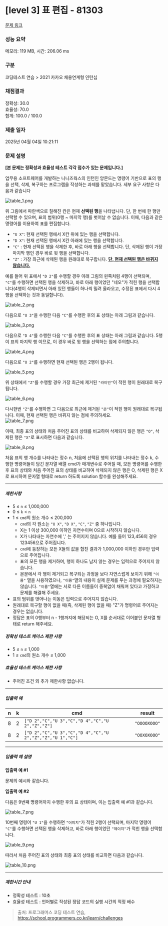 # [level 3] 표 편집 - 81303 

[문제 링크](https://school.programmers.co.kr/learn/courses/30/lessons/81303) 

### 성능 요약

메모리: 119 MB, 시간: 206.06 ms

### 구분

코딩테스트 연습 > 2021 카카오 채용연계형 인턴십

### 채점결과

정확성: 30.0<br/>효율성: 70.0<br/>합계: 100.0 / 100.0

### 제출 일자

2025년 04월 04일 10:21:11

### 문제 설명

<p><strong>[본 문제는 정확성과 효율성 테스트 각각 점수가 있는 문제입니다.]</strong></p>

<p>업무용 소프트웨어를 개발하는 니니즈웍스의 인턴인 앙몬드는 명령어 기반으로 표의 행을 선택, 삭제, 복구하는 프로그램을 작성하는 과제를 맡았습니다. 세부 요구 사항은 다음과 같습니다</p>

<p><img src="https://grepp-programmers.s3.ap-northeast-2.amazonaws.com/files/production/d8e89054-53ba-4222-a485-dc56893f45e4/table_1.png" title="" alt="table_1.png"></p>

<p>위 그림에서 파란색으로 칠해진 칸은 현재 <strong>선택된 행</strong>을 나타냅니다. 단, 한 번에 한 행만 선택할 수 있으며, 표의 범위(0행 ~ 마지막 행)를 벗어날 수 없습니다. 이때, 다음과 같은 명령어를 이용하여 표를 편집합니다.</p>

<ul>
<li><code>"U X"</code>: 현재 선택된 행에서 X칸 위에 있는 행을 선택합니다. </li>
<li><code>"D X"</code>: 현재 선택된 행에서 X칸 아래에 있는 행을 선택합니다. </li>
<li><code>"C"</code> : 현재 선택된 행을 삭제한 후, 바로 아래 행을 선택합니다. 단, 삭제된 행이 가장 마지막 행인 경우 바로 윗 행을 선택합니다.</li>
<li><code>"Z"</code> : 가장 최근에 삭제된 행을 원래대로 복구합니다. <u><strong>단, 현재 선택된 행은 바뀌지 않습니다.</strong></u></li>
</ul>

<p>예를 들어 위 표에서 <code>"D 2"</code>를 수행할 경우 아래 그림의 왼쪽처럼 4행이 선택되며, <code>"C"</code>를 수행하면 선택된 행을 삭제하고, 바로 아래 행이었던 "네오"가 적힌 행을 선택합니다(4행이 삭제되면서 아래 있던 행들이 하나씩 밀려 올라오고, 수정된 표에서 다시 4행을 선택하는 것과 동일합니다).</p>

<p><img src="https://grepp-programmers.s3.ap-northeast-2.amazonaws.com/files/production/453bbb71-df69-4be2-a223-67361878202c/table_2.png" title="" alt="table_2.png"></p>

<p>다음으로 <code>"U 3"</code>을 수행한 다음 <code>"C"</code>를 수행한 후의 표 상태는 아래 그림과 같습니다.</p>

<p><img src="https://grepp-programmers.s3.ap-northeast-2.amazonaws.com/files/production/61261fa2-701d-4db5-9aa2-a56dd85a3dbf/table_3.png" title="" alt="table_3.png"></p>

<p>다음으로 <code>"D 4"</code>를 수행한 다음 <code>"C"</code>를 수행한 후의 표 상태는 아래 그림과 같습니다. 5행이 표의 마지막 행 이므로, 이 경우 바로 윗 행을 선택하는 점에 주의합니다.</p>

<p><img src="https://grepp-programmers.s3.ap-northeast-2.amazonaws.com/files/production/b1a63278-be97-4e3a-a653-5a6aa0f477ba/table_4.png" title="" alt="table_4.png"></p>

<p>다음으로 <code>"U 2"</code>를 수행하면 현재 선택된 행은 2행이 됩니다.</p>

<p><img src="https://grepp-programmers.s3.ap-northeast-2.amazonaws.com/files/production/b1189eff-e4ee-4119-bb55-a1f06e388c29/table_5.png" title="" alt="table_5.png"></p>

<p>위 상태에서 <code>"Z"</code>를 수행할 경우 가장 최근에 제거된 <code>"라이언"</code>이 적힌 행이 원래대로 복구됩니다.</p>

<p><img src="https://grepp-programmers.s3.ap-northeast-2.amazonaws.com/files/production/0a386d19-0391-46a7-8086-9f36db31940d/table_6.png" title="" alt="table_6.png"></p>

<p>다시한번 <code>"Z"</code>를 수행하면 그 다음으로 최근에 제거된 <code>"콘"</code>이 적힌 행이 원래대로 복구됩니다. 이때, 현재 선택된 행은 바뀌지 않는 점에 주의하세요.<br>
<img src="https://grepp-programmers.s3.ap-northeast-2.amazonaws.com/files/production/8900360f-bf0b-449b-a508-98918a14ef1d/table_7.png" title="" alt="table_7.png"></p>

<p>이때, 최종 표의 상태와 처음 주어진 표의 상태를 비교하여 삭제되지 않은 행은 <code>"O"</code>, 삭제된 행은 <code>"X"</code>로 표시하면 다음과 같습니다.</p>

<p><img src="https://grepp-programmers.s3.ap-northeast-2.amazonaws.com/files/production/87a31aeb-50fb-4c0d-9f6b-8427632b582e/table_8.png" title="" alt="table_8.png"></p>

<p>처음 표의 행 개수를 나타내는 정수 n, 처음에 선택된 행의 위치를 나타내는 정수 k, 수행한 명령어들이 담긴 문자열 배열 cmd가 매개변수로 주어질 때, 모든 명령어를 수행한 후 표의 상태와 처음 주어진 표의 상태를 비교하여 삭제되지 않은 행은 O, 삭제된 행은 X로 표시하여 문자열 형태로 return 하도록 solution 함수를 완성해주세요.</p>

<hr>

<h5>제한사항</h5>

<ul>
<li>5 ≤ <code>n</code> ≤ 1,000,000</li>
<li>0 ≤ <code>k</code> &lt; <code>n</code></li>
<li>1 ≤ <code>cmd</code>의 원소 개수 ≤ 200,000

<ul>
<li><code>cmd</code>의 각 원소는 <code>"U X"</code>, <code>"D X"</code>, <code>"C"</code>, <code>"Z"</code> 중 하나입니다.</li>
<li>X는 1 이상 300,000 이하인 자연수이며 0으로 시작하지 않습니다.</li>
<li>X가 나타내는 자연수에 ',' 는 주어지지 않습니다. 예를 들어 123,456의 경우 123456으로 주어집니다.</li>
<li><code>cmd</code>에 등장하는 모든 X들의 값을 합친 결과가 1,000,000 이하인 경우만 입력으로 주어집니다.</li>
<li>표의 모든 행을 제거하여, 행이 하나도 남지 않는 경우는 입력으로 주어지지 않습니다.</li>
<li>본문에서 각 행이 제거되고 복구되는 과정을 보다 자연스럽게 보이기 위해 <code>"이름"</code> 열을 사용하였으나, <code>"이름"</code>열의 내용이 실제 문제를 푸는 과정에 필요하지는 않습니다. <code>"이름"</code>열에는 서로 다른 이름들이 중복없이 채워져 있다고 가정하고 문제를 해결해 주세요.</li>
</ul></li>
<li>표의 범위를 벗어나는 이동은 입력으로 주어지지 않습니다.</li>
<li>원래대로 복구할 행이 없을 때(즉, 삭제된 행이 없을 때) "Z"가 명령어로 주어지는 경우는 없습니다.</li>
<li>정답은 표의 0행부터 n - 1행까지에 해당되는 O, X를 순서대로 이어붙인 문자열 형태로 return 해주세요.</li>
</ul>

<h5>정확성 테스트 케이스 제한 사항</h5>

<ul>
<li>5 ≤ <code>n</code> ≤ 1,000</li>
<li>1 ≤ <code>cmd</code>의 원소 개수 ≤ 1,000</li>
</ul>

<h5>효율성 테스트 케이스 제한 사항</h5>

<ul>
<li>주어진 조건 외 추가 제한사항 없습니다.</li>
</ul>

<hr>

<h5>입출력 예</h5>
<table class="table">
        <thead><tr>
<th>n</th>
<th>k</th>
<th>cmd</th>
<th>result</th>
</tr>
</thead>
        <tbody><tr>
<td>8</td>
<td>2</td>
<td><code>["D 2","C","U 3","C","D 4","C","U 2","Z","Z"]</code></td>
<td><code>"OOOOXOOO"</code></td>
</tr>
<tr>
<td>8</td>
<td>2</td>
<td><code>["D 2","C","U 3","C","D 4","C","U 2","Z","Z","U 1","C"]</code></td>
<td><code>"OOXOXOOO"</code></td>
</tr>
</tbody>
      </table>
<hr>

<h5>입출력 예 설명</h5>

<p><strong>입출력 예 #1</strong></p>

<p>문제의 예시와 같습니다.</p>

<p><strong>입출력 예 #2</strong></p>

<p>다음은 9번째 명령어까지 수행한 후의 표 상태이며, 이는 입출력 예 #1과 같습니다.</p>

<p><img src="https://grepp-programmers.s3.ap-northeast-2.amazonaws.com/files/production/8900360f-bf0b-449b-a508-98918a14ef1d/table_7.png" title="" alt="table_7.png"></p>

<p>10번째 명령어 <code>"U 1"</code>을 수행하면 <code>"어피치"</code>가 적힌 2행이 선택되며, 마지막 명령어 <code>"C"</code>를 수행하면 선택된 행을 삭제하고, 바로 아래 행이었던 <code>"제이지"</code>가 적힌 행을 선택합니다.</p>

<p><img src="https://grepp-programmers.s3.ap-northeast-2.amazonaws.com/files/production/c9798574-4aa9-4029-901f-21f83fe43164/table_9.png" title="" alt="table_9.png"></p>

<p>따라서 처음 주어진 표의 상태와 최종 표의 상태를 비교하면 다음과 같습니다.</p>

<p><img src="https://grepp-programmers.s3.ap-northeast-2.amazonaws.com/files/production/e7ba17b2-9461-4e92-8356-81cc90adb2ec/table_10.png" title="" alt="table_10.png"></p>

<hr>

<h5>제한시간 안내</h5>

<ul>
<li>정확성 테스트 : 10초</li>
<li>효율성 테스트 : 언어별로 작성된 정답 코드의 실행 시간의 적정 배수</li>
</ul>


> 출처: 프로그래머스 코딩 테스트 연습, https://school.programmers.co.kr/learn/challenges